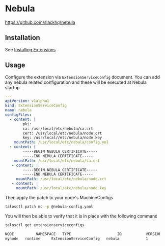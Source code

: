 # Nebula

https://github.com/slackhq/nebula

## Installation

See [Installing Extensions](https://github.com/siderolabs/extensions#installing-extensions).

## Usage

Configure the extension via `ExtensionServiceConfig` document. You can add any nebula related configuration and these will be executed at Nebula startup.

```yaml
---
apiVersion: v1alpha1
kind: ExtensionServiceConfig
name: nebula
configFiles:
  - content: |
        pki:
        ca: /usr/local/etc/nebula/ca.crt
        cert: /usr/local/etc/nebula/node.crt
        key: /usr/local//etc/nebula/node.key
    mountPath: /usr/local/etc/nebula/config.yml
  - content: |
        -----BEGIN NEBULA CERTIFICATE-----
        -----END NEBULA CERTIFICATE-----
    mountPath: /usr/local/etc/nebula/ca.crt
   - content: |
        -----BEGIN NEBULA CERTIFICATE-----
        -----END NEBULA CERTIFICATE-----
     mountPath: /usr/local/etc/nebula/node.crt
   - content: |
     mountPath: /usr/local/etc/nebula/node.key

```

Then apply the patch to your node's MachineConfigs
```bash
talosctl patch mc -p @nebula-config.yaml
```

You will then be able to verify that it is in place with the following command
```bash
talosctl get extensionserviceconfigs

NODE          NAMESPACE   TYPE                     ID           VERSION
mynode   runtime     ExtensionServiceConfig   nebula            1
```
